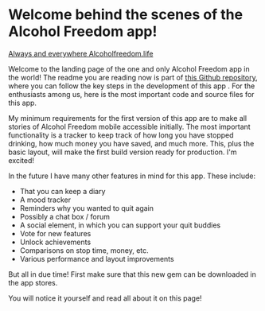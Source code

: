 # Welcome behind the scenes of the Alcohol Freedom app!

[Always and everywhere Alcoholfreedom.life](https://www.alcoholfreedom.life)

Welcome to the landing page of the one and only Alcohol Freedom app in the world! The readme you are reading now is part of [this Github repository](https://github.com/reinonlein/alcoholfreedom/tree/master/), where you can follow the key steps in the development of this app . For the enthusiasts among us, here is the most important code and source files for this app.

My minimum requirements for the first version of this app are to make all stories of Alcohol Freedom mobile accessible initially. The most important functionality is a tracker to keep track of how long you have stopped drinking, how much money you have saved, and much more. This, plus the basic layout, will make the first build version ready for production. I'm excited!

In the future I have many other features in mind for this app. These include:

- That you can keep a diary
- A mood tracker
- Reminders why you wanted to quit again
- Possibly a chat box / forum
- A social element, in which you can support your quit buddies
- Vote for new features
- Unlock achievements
- Comparisons on stop time, money, etc.
- Various performance and layout improvements

But all in due time! First make sure that this new gem can be downloaded in the app stores.

You will notice it yourself and read all about it on this page!
